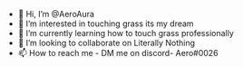 - 👋 Hi, I’m @AeroAura
- 👀 I’m interested in touching grass its my dream
- 🌱 I’m currently learning how to touch grass professionally 
- 💞️ I’m looking to collaborate on Literally Nothing 
- 📫 How to reach me - DM me on discord- Aero#0026

<!---
AeroAura/AeroAura is a ✨ special ✨ repository because its `README.md` (this file) appears on your GitHub profile.
You can click the Preview link to take a look at your changes.
--->
